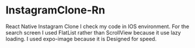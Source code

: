 # InstagramClone-Rn
React Native Instagram Clone
I check my code in IOS environment. For the search screen I used FlatList rather than ScrollView because it use lazy loading. I used expo-image because
it is Designed for speed.
